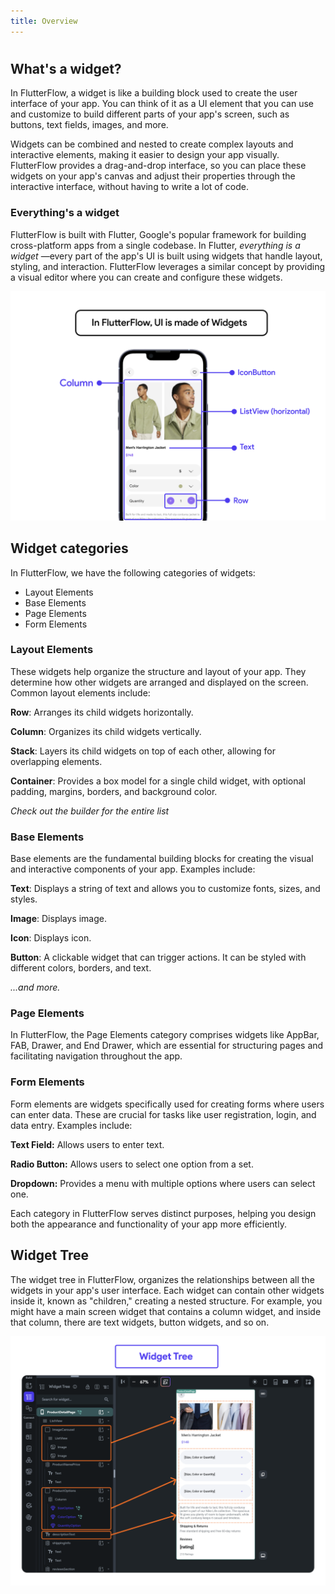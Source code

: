 ```yaml
---
title: Overview
---
```

# 
## What's a widget?

In FlutterFlow, a widget is like a building block used to create the user
interface of your app. You can think of it as a UI element that you can use and
customize to build different parts of your app's screen, such as buttons, text
fields, images, and more.

Widgets can be combined and nested to create complex layouts and interactive
elements, making it easier to design your app visually. FlutterFlow provides a
drag-and-drop interface, so you can place these widgets on your app's canvas and
adjust their properties through the interactive interface, without having to
write a lot of code.

### Everything's a widget

FlutterFlow is built with Flutter, Google's popular framework for building
cross-platform apps from a single codebase. In Flutter, _everything is a widget_
—every part of the app's UI is built using widgets that handle layout, styling,
and interaction. FlutterFlow leverages a similar concept by providing a visual
editor where you can create and configure these widgets.

![everything-widget.png](imgs%2Feverything-widget.png)

## Widget categories

In FlutterFlow, we have the following categories of widgets:

- Layout Elements
- Base Elements
- Page Elements
- Form Elements

### Layout Elements

These widgets help organize the structure and layout of your app. They determine
how other widgets are arranged and displayed on the screen. Common layout
elements include:

**Row**: Arranges its child widgets horizontally.

**Column**: Organizes its child widgets vertically.

**Stack**: Layers its child widgets on top of each other, allowing for
overlapping elements.

**Container**: Provides a box model for a single child widget, with optional
padding, margins, borders, and background color.

_Check out the builder for the entire list_

### Base Elements

Base elements are the fundamental building blocks for creating the visual and
interactive components of your app. Examples include:

**Text**: Displays a string of text and allows you to customize fonts, sizes,
and styles.

**Image**: Displays image.

**Icon**: Displays icon.

**Button**: A clickable widget that can trigger actions. It can be styled with
different colors, borders, and text.

_...and more._

### Page Elements

In FlutterFlow, the Page Elements category comprises widgets like AppBar, FAB,
Drawer, and End Drawer, which are essential for structuring pages and
facilitating navigation throughout the app.

### Form Elements

Form elements are widgets specifically used for creating forms where users can
enter data. These are crucial for tasks like user registration, login, and data
entry. Examples include:

**Text Field:** Allows users to enter text.

**Radio Button:** Allows users to select one option from a set.

**Dropdown:** Provides a menu with multiple options where users can select one.

Each category in FlutterFlow serves distinct purposes, helping you design both
the appearance and functionality of your app more efficiently.

## Widget Tree

The widget tree in FlutterFlow, organizes the relationships between all the
widgets in your app's user interface. Each widget can contain other widgets
inside it, known as "children," creating a nested
structure. For example, you might have a main screen widget that contains a
column widget, and inside that column, there are text widgets, button widgets,
and so on.

![widget-tree.png](imgs%2Fwidget-tree.png)

